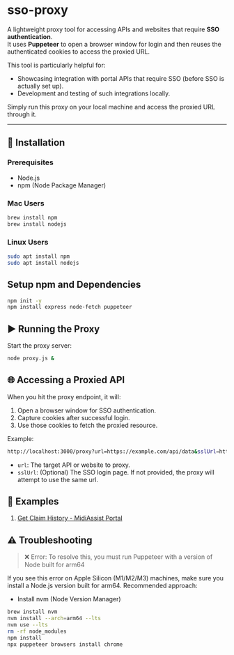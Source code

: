 # sso-proxy

A lightweight proxy tool for accessing APIs and websites that require **SSO authentication**.  
It uses **Puppeteer** to open a browser window for login and then reuses the authenticated cookies to access the proxied URL.

This tool is particularly helpful for:
- Showcasing integration with portal APIs that require SSO (before SSO is actually set up).
- Development and testing of such integrations locally.

Simply run this proxy on your local machine and access the proxied URL through it.

---

## 🚀 Installation

### Prerequisites
- Node.js
- npm (Node Package Manager)

### Mac Users
```bash
brew install npm
brew install nodejs
```

### Linux Users
```bash
sudo apt install npm
sudo apt install nodejs
```

## Setup npm and Dependencies
```bash
npm init -y
npm install express node-fetch puppeteer
```

## ▶️ Running the Proxy
Start the proxy server:
```bash
node proxy.js &
```

## 🌐 Accessing a Proxied API
When you hit the proxy endpoint, it will:
1. Open a browser window for SSO authentication.
2. Capture cookies after successful login.
3. Use those cookies to fetch the proxied resource.

Example:

```bash
http://localhost:3000/proxy?url=https://example.com/api/data&sslUrl=https://example.com/sso-login
```
- `url`: The target API or website to proxy.
- `sslUrl`: (Optional) The SSO login page. If not provided, the proxy will attempt to use the same url.

## 📑 Examples
1. [Get Claim History - MidiAssist Portal](/test/GetClaimHistory.html)



## ⚠️ Troubleshooting

> ❌ Error: To resolve this, you must run Puppeteer with a version of Node built for arm64

If you see this error on Apple Silicon (M1/M2/M3) machines, make sure you install a Node.js version built for arm64.
Recommended approach:
- Install nvm (Node Version Manager)
```bash
brew install nvm
nvm install --arch=arm64 --lts
nvm use --lts
rm -rf node_modules
npm install
npx puppeteer browsers install chrome 
```